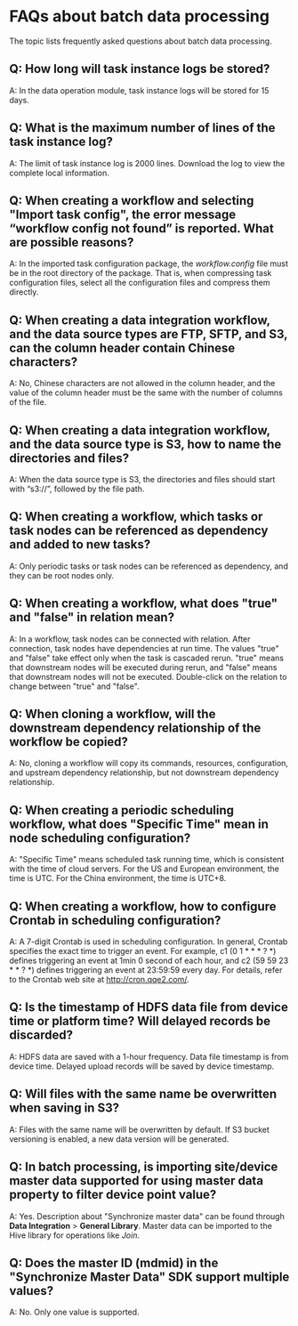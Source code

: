 # FAQs about batch data processing 

The topic lists frequently asked questions about batch data processing.


## Q: How long will task instance logs be stored?

A: In the data operation module, task instance logs will be stored for 15 days.



## Q: What is the maximum number of lines of the task instance log?

A: The limit of task instance log is 2000 lines. Download the log to view the complete local information.



## Q: When creating a workflow and selecting "Import task config", the error message “workflow config not found” is reported. What are possible reasons?

A: In the imported task configuration package, the *workflow.config* file must be in the root directory of the package. That is, when compressing task configuration files, select all the configuration files and compress them directly. 



## Q: When creating a data integration workflow, and the data source types are FTP, SFTP, and S3, can the column header contain Chinese characters?

A: No, Chinese characters are not allowed in the column header, and the value of the column header must be the same with the number of columns of the file.



## Q: When creating a data integration workflow, and the data source type is S3, how to name the directories and files?

A: When the data source type is S3, the directories and files should start with “s3://”, followed by the file path.



## Q: When creating a workflow, which tasks or task nodes can be referenced as dependency and added to new tasks? 

A: Only periodic tasks or task nodes can be referenced as dependency, and they can be root nodes only.



## Q: When creating a workflow, what does "true" and "false" in relation mean?

A: In a workflow, task nodes can be connected with relation. After connection, task nodes have dependencies at run time. The values "true" and "false" take effect only when the task is cascaded rerun. "true" means that downstream nodes will be executed during rerun, and "false" means that downstream nodes will not be executed. Double-click on the relation to change between "true" and "false". 



## Q: When cloning a workflow, will the downstream dependency relationship of the workflow be copied?

A: No, cloning a workflow will copy its commands, resources, configuration, and upstream dependency relationship, but not downstream dependency relationship. 



## Q: When creating a periodic scheduling workflow, what does "Specific Time" mean in node scheduling configuration? 

A: "Specific Time" means scheduled task running time, which is consistent with the time of cloud servers. For the US and European environment, the time is UTC. For the China environment, the time is UTC+8.



## Q: When creating a workflow, how to configure Crontab in scheduling configuration?

A: A 7-digit Crontab is used in scheduling configuration. In general, Crontab specifies the exact time to trigger an event. For example, c1 (0 1 * * * ? *) defines triggering an event at 1min 0 second of each hour, and c2 (59 59 23 * * ? *) defines triggering an event at 23:59:59 every day. For details, refer to the Crontab web site at http://cron.qqe2.com/.



## Q: Is the timestamp of HDFS data file from device time or platform time? Will delayed records be discarded?  

A: HDFS data are saved with a 1-hour frequency. Data file timestamp is from device time. Delayed upload records will be saved by device timestamp.



## Q: Will files with the same name be overwritten when saving in S3?  

A: Files with the same name will be overwritten by default. If S3 bucket versioning is enabled, a new data version will be generated. 



## Q: In batch processing, is importing site/device master data supported for using master data property to filter device point value? 

A: Yes. Description about "Synchronize master data" can be found through **Data Integration** > **General Library**. Master data can be imported to the Hive library for operations like *Join*.



## Q: Does the master ID (mdmid) in the "Synchronize Master Data" SDK support multiple values? 

A: No. Only one value is supported.





